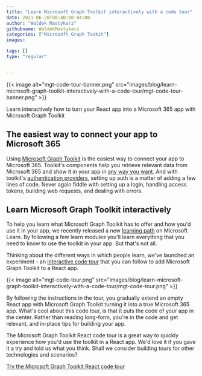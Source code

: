 ```yaml
---
title: "Learn Microsoft Graph Toolkit interactively with a code tour"
date: 2021-06-28T08:40:00-04:00
author: "Waldek Mastykarz"
githubname: WaldekMastykarz
categories: ["Microsoft Graph Tookit"]
images:

tags: []
type: "regular"


---
```


{{< image alt="mgt-code-tour-banner.png" src="images/blog/learn-microsoft-graph-toolkit-interactively-with-a-code-tour/mgt-code-tour-banner.png" >}}

Learn interactively how to turn your React app into a Microsoft 365 app
with Microsoft Graph Toolkit

## The easiest way to connect your app to Microsoft 365

Using [Microsoft Graph
Toolkit](https://docs.microsoft.com/graph/toolkit/overview?WT.mc_id=m365-33009-wmastyka)
is the easiest way to connect your app to Microsoft 365. Toolkit's
components help you retrieve relevant data from Microsoft 365 and show
it in your app in [any way you
want](https://docs.microsoft.com/graph/toolkit/customize-components/templates?WT.mc_id=m365-33009-wmastyka).
And with toolkit's [authentication
providers](https://docs.microsoft.com/graph/toolkit/providers/providers?WT.mc_id=m365-33009-wmastyka),
setting up auth is a matter of adding a few lines of code. Never again
fiddle with setting up a login, handling access tokens, building web
requests, and dealing with errors.

## Learn Microsoft Graph Toolkit interactively

To help you learn what Microsoft Graph Toolkit has to offer and how
you'd use it in your app, we recently released a new [learning
path](https://docs.microsoft.com/learn/paths/m365-msgraph-toolkit/?WT.mc_id=m365-33009-wmastyka)
on Microsoft Learn. By following a few learn modules you'll learn
everything that you need to know to use the toolkit in your app. But
that's not all.

Thinking about the different ways in which people learn, we've launched
an experiment - an [interactive code
tour](https://github.com/microsoftgraph/mgt-react-codetour) that you can
follow to add Microsoft Graph Toolkit to a React app.

{{< image alt="mgt-code-tour.png" src="images/blog/learn-microsoft-graph-toolkit-interactively-with-a-code-tour/mgt-code-tour.png" >}}

By following the instructions in the tour, you gradually extend an empty
React app with Microsoft Graph Toolkit turning it into a true Microsoft
365 app. What's cool about this code tour, is that it puts the code of
your app in the center. Rather than reading long-form, you're in the
code and get relevant, and in-place tips for building your app.

The Microsoft Graph Toolkit React code tour is a great way to quickly
experience how you'd use the toolkit in a React app. We'd love it if
you gave it a try and told us what you think. Shall we consider building
tours for other technologies and scenarios?

[Try the Microsoft Graph Toolkit React code
tour](https://github.com/microsoftgraph/mgt-react-codetour)